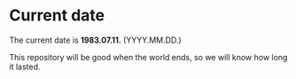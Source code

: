 # Current date

The current date is **1983.07.11.** (YYYY.MM.DD.)

This repository will be good when the world ends, so we will know how long it lasted.